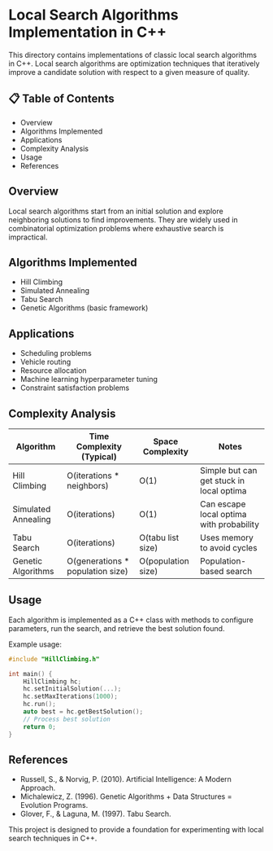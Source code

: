 # Local Search Algorithms Implementation in C++

This directory contains implementations of classic local search algorithms in C++. Local search algorithms are optimization techniques that iteratively improve a candidate solution with respect to a given measure of quality.

## 📋 Table of Contents
- Overview
- Algorithms Implemented
- Applications
- Complexity Analysis
- Usage
- References

## Overview

Local search algorithms start from an initial solution and explore neighboring solutions to find improvements. They are widely used in combinatorial optimization problems where exhaustive search is impractical.

## Algorithms Implemented

- Hill Climbing
- Simulated Annealing
- Tabu Search
- Genetic Algorithms (basic framework)

## Applications

- Scheduling problems
- Vehicle routing
- Resource allocation
- Machine learning hyperparameter tuning
- Constraint satisfaction problems

## Complexity Analysis

| Algorithm          | Time Complexity (Typical) | Space Complexity | Notes                          |
|--------------------|---------------------------|------------------|--------------------------------|
| Hill Climbing      | O(iterations * neighbors) | O(1)             | Simple but can get stuck in local optima |
| Simulated Annealing| O(iterations)             | O(1)             | Can escape local optima with probability |
| Tabu Search        | O(iterations)             | O(tabu list size)| Uses memory to avoid cycles    |
| Genetic Algorithms | O(generations * population size) | O(population size) | Population-based search       |

## Usage

Each algorithm is implemented as a C++ class with methods to configure parameters, run the search, and retrieve the best solution found.

Example usage:

```cpp
#include "HillClimbing.h"

int main() {
    HillClimbing hc;
    hc.setInitialSolution(...);
    hc.setMaxIterations(1000);
    hc.run();
    auto best = hc.getBestSolution();
    // Process best solution
    return 0;
}
```

## References

- Russell, S., & Norvig, P. (2010). Artificial Intelligence: A Modern Approach.
- Michalewicz, Z. (1996). Genetic Algorithms + Data Structures = Evolution Programs.
- Glover, F., & Laguna, M. (1997). Tabu Search.

This project is designed to provide a foundation for experimenting with local search techniques in C++.
